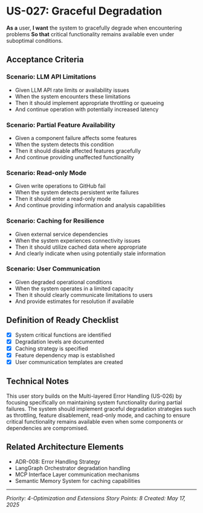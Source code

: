 # US-027: Graceful Degradation

**As a** user,
**I want** the system to gracefully degrade when encountering problems
**So that** critical functionality remains available even under suboptimal conditions.

## Acceptance Criteria

### Scenario: LLM API Limitations
- Given LLM API rate limits or availability issues
- When the system encounters these limitations
- Then it should implement appropriate throttling or queueing
- And continue operation with potentially increased latency

### Scenario: Partial Feature Availability
- Given a component failure affects some features
- When the system detects this condition
- Then it should disable affected features gracefully
- And continue providing unaffected functionality

### Scenario: Read-only Mode
- Given write operations to GitHub fail
- When the system detects persistent write failures
- Then it should enter a read-only mode
- And continue providing information and analysis capabilities

### Scenario: Caching for Resilience
- Given external service dependencies
- When the system experiences connectivity issues
- Then it should utilize cached data where appropriate
- And clearly indicate when using potentially stale information

### Scenario: User Communication
- Given degraded operational conditions
- When the system operates in a limited capacity
- Then it should clearly communicate limitations to users
- And provide estimates for resolution if available

## Definition of Ready Checklist

- [x] System critical functions are identified
- [x] Degradation levels are documented
- [x] Caching strategy is specified
- [x] Feature dependency map is established
- [x] User communication templates are created

## Technical Notes

This user story builds on the Multi-layered Error Handling (US-026) by focusing specifically on maintaining system functionality during partial failures. The system should implement graceful degradation strategies such as throttling, feature disablement, read-only mode, and caching to ensure critical functionality remains available even when some components or dependencies are compromised.

## Related Architecture Elements

- ADR-008: Error Handling Strategy
- LangGraph Orchestrator degradation handling
- MCP Interface Layer communication mechanisms
- Semantic Memory System for caching capabilities

---

*Priority: 4-Optimization and Extensions*
*Story Points: 8*
*Created: May 17, 2025*
